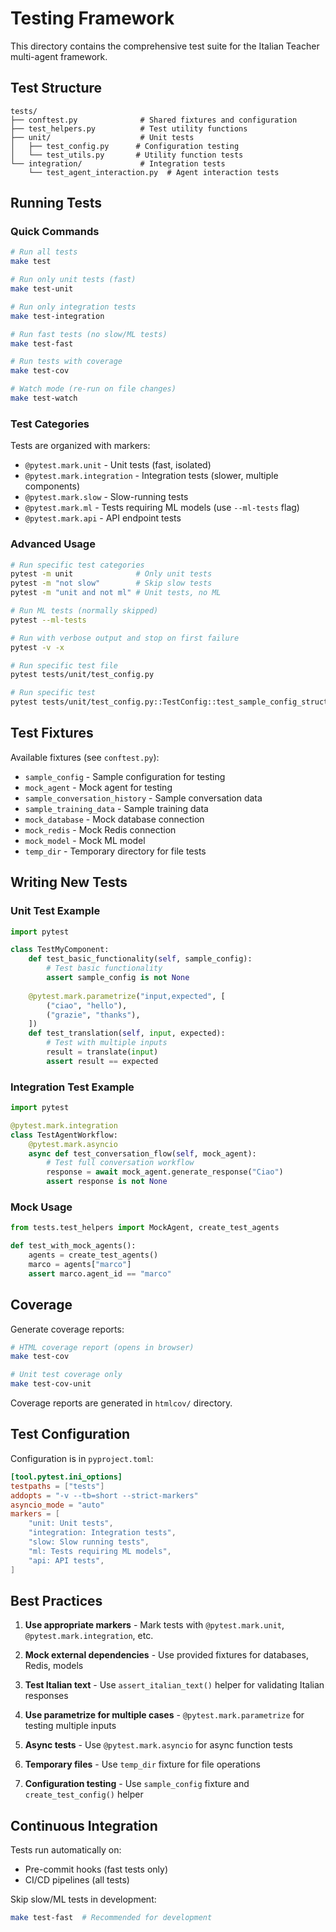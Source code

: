 # Testing Framework

This directory contains the comprehensive test suite for the Italian Teacher multi-agent framework.

## Test Structure

```
tests/
├── conftest.py              # Shared fixtures and configuration
├── test_helpers.py          # Test utility functions
├── unit/                    # Unit tests
│   ├── test_config.py      # Configuration testing
│   └── test_utils.py       # Utility function tests
└── integration/             # Integration tests
    └── test_agent_interaction.py  # Agent interaction tests
```

## Running Tests

### Quick Commands

```bash
# Run all tests
make test

# Run only unit tests (fast)
make test-unit

# Run only integration tests
make test-integration

# Run fast tests (no slow/ML tests)
make test-fast

# Run tests with coverage
make test-cov

# Watch mode (re-run on file changes)
make test-watch
```

### Test Categories

Tests are organized with markers:

- `@pytest.mark.unit` - Unit tests (fast, isolated)
- `@pytest.mark.integration` - Integration tests (slower, multiple components)
- `@pytest.mark.slow` - Slow-running tests
- `@pytest.mark.ml` - Tests requiring ML models (use `--ml-tests` flag)
- `@pytest.mark.api` - API endpoint tests

### Advanced Usage

```bash
# Run specific test categories
pytest -m unit              # Only unit tests
pytest -m "not slow"        # Skip slow tests  
pytest -m "unit and not ml" # Unit tests, no ML

# Run ML tests (normally skipped)
pytest --ml-tests

# Run with verbose output and stop on first failure
pytest -v -x

# Run specific test file
pytest tests/unit/test_config.py

# Run specific test
pytest tests/unit/test_config.py::TestConfig::test_sample_config_structure
```

## Test Fixtures

Available fixtures (see `conftest.py`):

- `sample_config` - Sample configuration for testing
- `mock_agent` - Mock agent for testing
- `sample_conversation_history` - Sample conversation data
- `sample_training_data` - Sample training data
- `mock_database` - Mock database connection
- `mock_redis` - Mock Redis connection
- `mock_model` - Mock ML model
- `temp_dir` - Temporary directory for file tests

## Writing New Tests

### Unit Test Example

```python
import pytest

class TestMyComponent:
    def test_basic_functionality(self, sample_config):
        # Test basic functionality
        assert sample_config is not None
    
    @pytest.mark.parametrize("input,expected", [
        ("ciao", "hello"),
        ("grazie", "thanks"),
    ])
    def test_translation(self, input, expected):
        # Test with multiple inputs
        result = translate(input)
        assert result == expected
```

### Integration Test Example

```python
import pytest

@pytest.mark.integration
class TestAgentWorkflow:
    @pytest.mark.asyncio
    async def test_conversation_flow(self, mock_agent):
        # Test full conversation workflow
        response = await mock_agent.generate_response("Ciao")
        assert response is not None
```

### Mock Usage

```python
from tests.test_helpers import MockAgent, create_test_agents

def test_with_mock_agents():
    agents = create_test_agents()
    marco = agents["marco"]
    assert marco.agent_id == "marco"
```

## Coverage

Generate coverage reports:

```bash
# HTML coverage report (opens in browser)
make test-cov

# Unit test coverage only
make test-cov-unit
```

Coverage reports are generated in `htmlcov/` directory.

## Test Configuration

Configuration is in `pyproject.toml`:

```toml
[tool.pytest.ini_options]
testpaths = ["tests"]
addopts = "-v --tb=short --strict-markers"
asyncio_mode = "auto"
markers = [
    "unit: Unit tests",
    "integration: Integration tests", 
    "slow: Slow running tests",
    "ml: Tests requiring ML models",
    "api: API tests",
]
```

## Best Practices

1. **Use appropriate markers** - Mark tests with `@pytest.mark.unit`, `@pytest.mark.integration`, etc.

2. **Mock external dependencies** - Use provided fixtures for databases, Redis, models

3. **Test Italian text** - Use `assert_italian_text()` helper for validating Italian responses

4. **Use parametrize for multiple cases** - `@pytest.mark.parametrize` for testing multiple inputs

5. **Async tests** - Use `@pytest.mark.asyncio` for async function tests

6. **Temporary files** - Use `temp_dir` fixture for file operations

7. **Configuration testing** - Use `sample_config` fixture and `create_test_config()` helper

## Continuous Integration

Tests run automatically on:
- Pre-commit hooks (fast tests only)
- CI/CD pipelines (all tests)

Skip slow/ML tests in development:
```bash
make test-fast  # Recommended for development
```